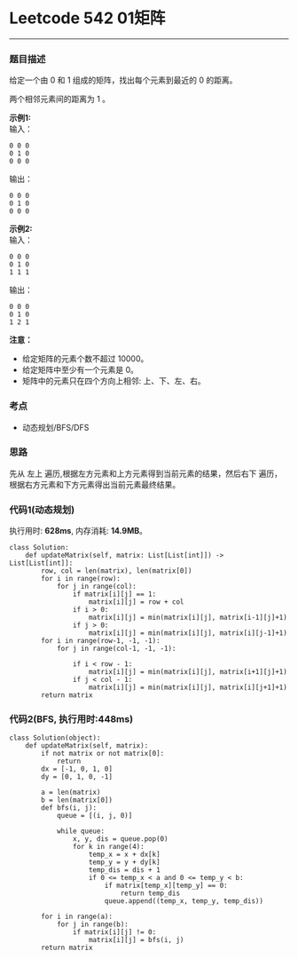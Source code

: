# Leetcode 542 01矩阵
***
### 题目描述
给定一个由 0 和 1 组成的矩阵，找出每个元素到最近的 0 的距离。

两个相邻元素间的距离为 1 。

**示例1:**  
输入：

	0 0 0
	0 1 0
	0 0 0
输出：  

	0 0 0
	0 1 0
	0 0 0
	
**示例2:**  
输入：

	0 0 0
	0 1 0
	1 1 1
输出：  

	0 0 0
	0 1 0
	1 2 1
	
**注意：**  

* 给定矩阵的元素个数不超过 10000。
* 给定矩阵中至少有一个元素是 0。
* 矩阵中的元素只在四个方向上相邻: 上、下、左、右。

### 考点

* 动态规划/BFS/DFS

### 思路   
先从 左上 遍历,根据左方元素和上方元素得到当前元素的结果，然后右下 遍历，根据右方元素和下方元素得出当前元素最终结果。


### 代码1(动态规划)
执行用时: **628ms**, 内存消耗: **14.9MB**。


```
class Solution:
    def updateMatrix(self, matrix: List[List[int]]) -> List[List[int]]:
        row, col = len(matrix), len(matrix[0])
        for i in range(row):
            for j in range(col):
                if matrix[i][j] == 1:
                    matrix[i][j] = row + col
                if i > 0:
                    matrix[i][j] = min(matrix[i][j], matrix[i-1][j]+1)
                if j > 0:
                    matrix[i][j] = min(matrix[i][j], matrix[i][j-1]+1)
        for i in range(row-1, -1, -1):
            for j in range(col-1, -1, -1):
                
                if i < row - 1:
                    matrix[i][j] = min(matrix[i][j], matrix[i+1][j]+1)
                if j < col - 1:
                    matrix[i][j] = min(matrix[i][j], matrix[i][j+1]+1)
        return matrix
```

### 代码2(BFS, 执行用时:448ms)
```
class Solution(object):
    def updateMatrix(self, matrix):
        if not matrix or not matrix[0]:
            return
        dx = [-1, 0, 1, 0]
        dy = [0, 1, 0, -1]
        
        a = len(matrix)
        b = len(matrix[0])
        def bfs(i, j):
            queue = [(i, j, 0)]

            while queue:
                x, y, dis = queue.pop(0)
                for k in range(4):
                    temp_x = x + dx[k]
                    temp_y = y + dy[k]
                    temp_dis = dis + 1
                    if 0 <= temp_x < a and 0 <= temp_y < b:
                        if matrix[temp_x][temp_y] == 0:
                            return temp_dis
                        queue.append((temp_x, temp_y, temp_dis))

        for i in range(a):
            for j in range(b):
                if matrix[i][j] != 0:
                    matrix[i][j] = bfs(i, j)
        return matrix
```
